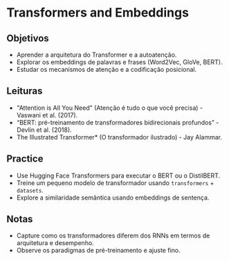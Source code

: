 # Transformers and Embeddings

## Objetivos
- Aprender a arquitetura do Transformer e a autoatenção.
- Explorar os embeddings de palavras e frases (Word2Vec, GloVe, BERT).
- Estudar os mecanismos de atenção e a codificação posicional.

## Leituras
- "Attention is All You Need" (Atenção é tudo o que você precisa) - Vaswani et al. (2017).
- “BERT: pré-treinamento de transformadores bidirecionais profundos” - Devlin et al. (2018).
- The Illustrated Transformer* (O transformador ilustrado) - Jay Alammar.

## Practice
- Use Hugging Face Transformers para executar o BERT ou o DistilBERT.
- Treine um pequeno modelo de transformador usando `transformers` + `datasets`.
- Explore a similaridade semântica usando embeddings de sentença.

## Notas
- Capture como os transformadores diferem dos RNNs em termos de arquitetura e desempenho.
- Observe os paradigmas de pré-treinamento e ajuste fino.
